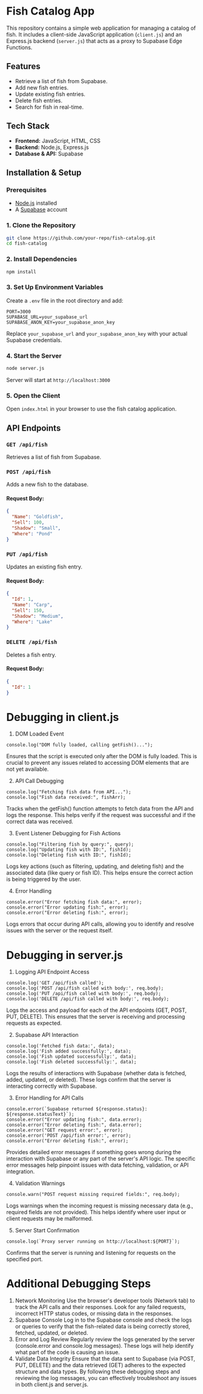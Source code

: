 # Fish Catalog App

This repository contains a simple web application for managing a catalog of fish. It includes a client-side JavaScript application (`client.js`) and an Express.js backend (`server.js`) that acts as a proxy to Supabase Edge Functions.

## Features
- Retrieve a list of fish from Supabase.
- Add new fish entries.
- Update existing fish entries.
- Delete fish entries.
- Search for fish in real-time.

## Tech Stack
- **Frontend:** JavaScript, HTML, CSS
- **Backend:** Node.js, Express.js
- **Database & API:** Supabase


## Installation & Setup
### Prerequisites
- [Node.js](https://nodejs.org/) installed
- A [Supabase](https://supabase.com/) account

### 1. Clone the Repository
```sh
git clone https://github.com/your-repo/fish-catalog.git
cd fish-catalog
```

### 2. Install Dependencies
```sh
npm install
```

### 3. Set Up Environment Variables
Create a `.env` file in the root directory and add:
```
PORT=3000
SUPABASE_URL=your_supabase_url
SUPABASE_ANON_KEY=your_supabase_anon_key
```
Replace `your_supabase_url` and `your_supabase_anon_key` with your actual Supabase credentials.

### 4. Start the Server
```sh
node server.js
```
Server will start at `http://localhost:3000`

### 5. Open the Client
Open `index.html` in your browser to use the fish catalog application.


## API Endpoints
### `GET /api/fish`
Retrieves a list of fish from Supabase.

### `POST /api/fish`
Adds a new fish to the database.
#### Request Body:
```json
{
  "Name": "Goldfish",
  "Sell": 100,
  "Shadow": "Small",
  "Where": "Pond"
}
```

### `PUT /api/fish`
Updates an existing fish entry.
#### Request Body:
```json
{
  "Id": 1,
  "Name": "Carp",
  "Sell": 150,
  "Shadow": "Medium",
  "Where": "Lake"
}
```

### `DELETE /api/fish`
Deletes a fish entry.
#### Request Body:
```json
{
  "Id": 1
}
```


# Debugging in client.js
1. DOM Loaded Event
```
console.log("DOM fully loaded, calling getFish()...");
```
Ensures that the script is executed only after the DOM is fully loaded. This is crucial to prevent any issues related to accessing DOM elements that are not yet available.

2. API Call Debugging
```
console.log("Fetching fish data from API...");
console.log("Fish data received:", fishArr);
```
Tracks when the getFish() function attempts to fetch data from the API and logs the response. This helps verify if the request was successful and if the correct data was received.

3. Event Listener Debugging for Fish Actions
```
console.log("Filtering fish by query:", query);
console.log("Updating fish with ID:", fishId);
console.log("Deleting fish with ID:", fishId);
```
Logs key actions (such as filtering, updating, and deleting fish) and the associated data (like query or fish ID). This helps ensure the correct action is being triggered by the user.

4. Error Handling
```
console.error("Error fetching fish data:", error);
console.error("Error updating fish:", error);
console.error("Error deleting fish:", error);
```
Logs errors that occur during API calls, allowing you to identify and resolve issues with the server or the request itself.

# Debugging in server.js

1. Logging API Endpoint Access
```
console.log('GET /api/fish called');
console.log('POST /api/fish called with body:', req.body);
console.log('PUT /api/fish called with body:', req.body);
console.log('DELETE /api/fish called with body:', req.body);
```
Logs the access and payload for each of the API endpoints (GET, POST, PUT, DELETE). This ensures that the server is receiving and processing requests as expected.

2. Supabase API Interaction
```
console.log('Fetched fish data:', data);
console.log('Fish added successfully:', data);
console.log('Fish updated successfully:', data);
console.log('Fish deleted successfully:', data);
```
Logs the results of interactions with Supabase (whether data is fetched, added, updated, or deleted). These logs confirm that the server is interacting correctly with Supabase.

3. Error Handling for API Calls
```
console.error(`Supabase returned ${response.status}: ${response.statusText}`);
console.error("Error updating fish:", data.error);
console.error("Error deleting fish:", data.error);
console.error("GET request error:", error);
console.error('POST /api/fish error:', error);
console.error("Error deleting fish:", error);
```
Provides detailed error messages if something goes wrong during the interaction with Supabase or any part of the server's API logic. The specific error messages help pinpoint issues with data fetching, validation, or API integration.

4. Validation Warnings
```
console.warn("POST request missing required fields:", req.body);
```
Logs warnings when the incoming request is missing necessary data (e.g., required fields are not provided). This helps identify where user input or client requests may be malformed.

5. Server Start Confirmation
```
console.log(`Proxy server running on http://localhost:${PORT}`);
```
Confirms that the server is running and listening for requests on the specified port.


# Additional Debugging Steps
1. Network Monitoring
Use the browser's developer tools (Network tab) to track the API calls and their responses. Look for any failed requests, incorrect HTTP status codes, or missing data in the responses.
2. Supabase Console
Log in to the Supabase console and check the logs or queries to verify that the fish-related data is being correctly stored, fetched, updated, or deleted.
3. Error and Log Review
Regularly review the logs generated by the server (console.error and console.log messages). These logs will help identify what part of the code is causing an issue.
4. Validate Data Integrity
Ensure that the data sent to Supabase (via POST, PUT, DELETE) and the data retrieved (GET) adheres to the expected structure and data types.
By following these debugging steps and reviewing the log messages, you can effectively troubleshoot any issues in both client.js and server.js.